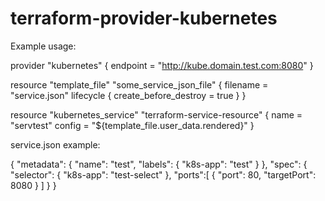 # terraform-provider-kubernetes

Example usage:

provider "kubernetes" {
    endpoint = "http://kube.domain.test.com:8080"
}

resource "template_file" "some_service_json_file" {
  filename = "service.json"
  lifecycle { create_before_destroy = true }
}

resource "kubernetes_service" "terraform-service-resource" {
    name = "servtest"
    config = "${template_file.user_data.rendered}"
}

service.json example:

{
    "metadata":
    {
        "name": "test",
        "labels":
        {
            "k8s-app": "test"
        }
    },
    "spec":
    {
        "selector":
        {
            "k8s-app": "test-select"
        },
        "ports":[
            {
            "port": 80,
            "targetPort": 8080
            }
        ]
    }
}
